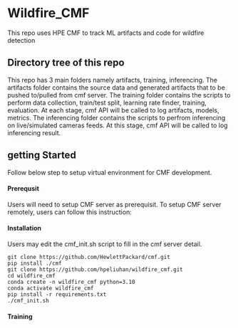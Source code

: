 # Wildfire_CMF
This repo uses HPE CMF to track ML artifacts and code for wildfire detection

## Directory tree of this repo
This repo has 3 main folders namely artifacts, training, inferencing.
The artifacts folder contains the source data and generated artifacts that to be pushed to/pulled from cmf server.
The training folder contains the scripts to perform data collection, train/test split, learning rate finder, training, evaluation.
At each stage, cmf API will be called to log artifacts, models, metrics.
The inferencing folder contains the scripts to perfrom inferencing on live/simulated cameras feeds. At this stage, cmf API will be called to log inferencing result.

## getting Started 
Follow below step to setup virtual environment for CMF development.

#### Prerequsit
Users will need to setup CMF server as prerequisit. 
To setup CMF server remotely, users can follow this instruction:
#### Installation
Users may edit the cmf_init.sh script to fill in the cmf server detail.
```shell
git clone https://github.com/HewlettPackard/cmf.git
pip install ./cmf
git clone https://github.com/hpeliuhan/wildfire_cmf.git
cd wildfire_cmf
conda create -n wildfire_cmf python=3.10 
conda activate wildfire_cmf
pip install -r requirements.txt
./cmf_init.sh
```
#### Training
